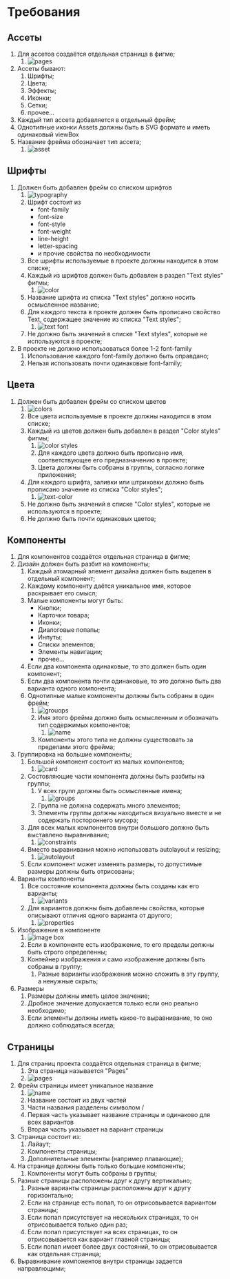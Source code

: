 # Требования

## Ассеты
1. Для ассетов создаётся отдельная страница в фигме;
   1. ![pages](img/pages.png)
2. Ассеты бывают:
   1. Шрифты;
   2. Цвета;
   3. Эффекты;
   4. Иконки;
   5. Сетки;
   6. прочее...
3. Каждый тип ассета добавляется в отдельный фрейм;
4. Однотипные иконки Assets должны быть в SVG формате и иметь одинаковый viewBox
5. Название фрейма обозначает тип ассета;
   1. ![asset](img/asset_frame.png)

## Шрифты
1. Должен быть добавлен фрейм со списком шрифтов 
   1. ![typography](img/typography.png)
   2. Шрифт состоит из
      * font-family
      * font-size
      * font-style
      * font-weight
      * line-height
      * letter-spacing
      * и прочие свойства по необходимости
   3. Все шрифты используемые в проекте должны находится в этом списке;
   4. Каждый из шрифтов должен быть добавлен в раздел "Text styles" фигмы; 
      1. ![color](img/text-styles.png)
   5. Название шрифта из списка "Text styles" должно носить осмысленное название;
   6. Для каждого текста в проекте должен быть прописано свойство Text, содержащее значение из списка "Text styles";
      1. ![text font](img/text-font.png)
   7. Не должно быть значений в списке "Text styles", которые не используются в проекте;
2. В проекте не должно использоваться более 1-2 font-family
   1. Использование каждого font-family должно быть оправдано;
   2. Нельзя использовать почти одинаковые font-family;

## Цвета
1. Должен быть добавлен фрейм со списком цветов 
   1. ![colors](img/colors.png)
   2. Все цвета используемые в проекте должны находится в этом списке;
   3. Каждый из цветов должен быть добавлен в раздел "Color styles" фигмы; 
      1. ![color styles](img/color-styles.png)
      2. Для каждого цвета должно быть прописано имя, соответствующее его предназначению в проекте;
      3. Цвета должны быть собраны в группы, согласно логике приложения;
   4. Для каждого шрифта, заливки или штриховки должно быть прописано значение из списка "Color styles";
      1. ![text-color](img/text-color.png) 
   5. Не должно быть значений в списке "Color styles", которые не используются в проекте;
   6. Не должно быть почти одинаковых цветов;

## Компоненты
1. Для компонентов создаётся отдельная страница в фигме;
2. Дизайн должен быть разбит на компоненты;
   1. Каждый атомарный элемент дизайна должен быть выделен в отдельный компонент;
   2. Каждому компоненту даётся уникальное имя, которое раскрывает его смысл;
   3. Малые компоненты могут быть:
      * Кнопки;
      * Карточки товара;
      * Иконки;
      * Диалоговые попапы;
      * Инпуты;
      * Списки элементов;
      * Элементы навигации;
      * прочее...
   4. Если два компонента одинаковые, то это должен быть один компонент; 
   5. Если два компонента почти одинаковые, то это должно быть два варианта одного компонента;
   6. Однотипные малые компоненты должны быть собраны в один фрейм;
      1. ![grouops](img/FABs.png)
      2. Имя этого фрейма должно быть осмысленным и обозначать тип содержимых компонентов;
         1. ![name](img/frame_name.png)
      3. Компоненты этого типа не должны существовать за пределами этого фрейма;
3. Группировка на большие компоненты;
   1. Большой компонент состоит из малых компонентов;
      1. ![card](img/item_card.png)
   2. Состовляющие части компонента должны быть разбиты на группы;
      1. У всех групп должны быть осмысленные имена;
         1. ![groups](img/component_groups.png)
      2. Группа не должна содержать много элементов;
      3. Элементы группы должны находиться визуально вместе и не содержать постороннего мусора;
   3. Для всех малых компонентов внутри большого должно быть выставлено выравнивание;
      1. ![constraints](img/constraints.png)
   4. Вместо выравнивания можно использовать autolayout и resizing;
      1. ![autolayout](img/autolayout.png)
   5. Если компонент может изменять размеры, то допустимые размеры должны быть отрисованы;
4. Варианты компоненты
   1. Все состояние компонента должны быть созданы как его варианты;
      1. ![variants](img/variants.png)
   2. Для вариантов должны быть добавлены свойства, которые описывают отличия одного варианта от другого;
      1. ![properties](img/variant_properties.png)
5. Изображение в компоненте
   1. ![image box](img/image_box.png) 
   2. Если в компоненте есть изображение, то его пределы должны быть строго определенны;
   3. Контейнер изображения и само изображение должны быть собраны в группу;
      1. Разные варианты изображения можно сложить в эту группу, а ненужные скрыть; 
6. Размеры
   1. Размеры должны иметь целое значение;
   2. Дробное значение допускается только если оно реально необходимо;
   3. Если элементы должны иметь какое-то выравнивание, то оно должно соблюдаться всегда;

## Страницы
1. Для страниц проекта создаётся отдельная страница в фигме;
   1. Эта страница называется "Pages"
   2. ![pages](img/pages-page.png)
2. Фрейм страницы имеет уникальное название 
   1. ![name](img/page_name.png) 
   2. Название состоит из двух частей
   3. Части названия разделены символом /
   4. Первая часть указывает название страницы и одинаково для всех вариантов
   5. Вторая часть указывает на вариант страницы
3. Страница состоит из:
   1. Лайаут;
   2. Компоненты страницы;
   3. Дополнительные элементы (например плавающие);
4. На странице должны быть только большие компоненты; 
   1. Компоненты могут быть собраны в группы;
5. Разные страницы расположены друг к другу вертикально;
   1. Разные варианты страницы расположены друг к другу горизонтально;
   2. Если на странице есть попап, то он отрисовывается вариантом страницы;
   3. Если попап присутствует на нескольких страницах, то он отрисовывается только один раз;
   4. Если попап присутствует на всех страницах, то он отрисовывается как вариант главной страницы;
   5. Если попап имеет более двух состояний, то он отрисовывается как отдельная страница;
6. Выравнивание компонентов внутри страницы задается направлющими;
